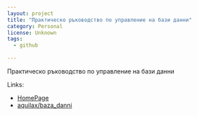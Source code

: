```yaml
---
layout: project
title: "Практическо ръководство по управление на бази данни"
category: Personal
license: Unknown
tags:
  - github
  
---
```


Практическо ръководство по управление на бази данни

Links:

* [HomePage](http://bazadanni.com/book)
* [aquilax/baza_danni](https://github.com/aquilax/baza_danni)
